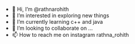 - 👋 Hi, I’m @rathnarohith
- 👀 I’m interested in exploring new things
- 🌱 I’m currently learning c++ and java
- 💞️ I’m looking to collaborate on ...
- 📫 How to reach me on instagram rathna_rohith

<!---
rathnarohith/rathnarohith is a ✨ special ✨ repository because its `README.md` (this file) appears on your GitHub profile.
You can click the Preview link to take a look at your changes.
---
a professional hacker
oscp certified
